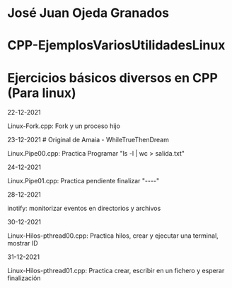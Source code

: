 # José Juan Ojeda Granados
# CPP-EjemplosVariosUtilidadesLinux
# Ejercicios básicos diversos en CPP (Para linux)

22-12-2021

Linux-Fork.cpp: Fork y un proceso hijo

23-12-2021  # Original de Amaia - WhileTrueThenDream

Linux.Pipe00.cpp: Practica Programar "ls -l | wc > salida.txt"

24-12-2021

Linux.Pipe01.cpp: Practica pendiente finalizar "----"

28-12-2021

inotify: monitorizar eventos en directorios y archivos

30-12-2021

Linux-Hilos-pthread00.cpp: Practica hilos, crear y ejecutar una terminal, mostrar ID

31-12-2021

Linux-Hilos-pthread01.cpp: Practica crear, escribir en un fichero y esperar finalización
